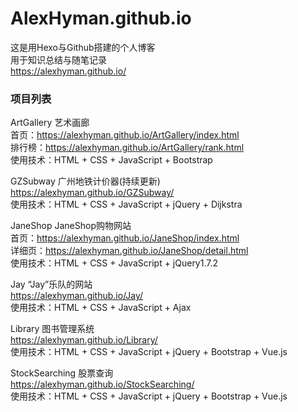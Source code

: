 # AlexHyman.github.io
这是用Hexo与Github搭建的个人博客  
用于知识总结与随笔记录  
https://alexhyman.github.io/

### 项目列表
ArtGallery  艺术画廊  
首页：https://alexhyman.github.io/ArtGallery/index.html  
排行榜：https://alexhyman.github.io/ArtGallery/rank.html  
使用技术：HTML + CSS + JavaScript + Bootstrap

GZSubway  广州地铁计价器(持续更新)  
https://alexhyman.github.io/GZSubway/  
使用技术：HTML + CSS + JavaScript + jQuery + Dijkstra

JaneShop  JaneShop购物网站  
首页：https://alexhyman.github.io/JaneShop/index.html  
详细页：https://alexhyman.github.io/JaneShop/detail.html  
使用技术：HTML + CSS + JavaScript + jQuery1.7.2

Jay  “Jay”乐队的网站  
https://alexhyman.github.io/Jay/  
使用技术：HTML + CSS + JavaScript + Ajax

Library  图书管理系统  
https://alexhyman.github.io/Library/  
使用技术：HTML + CSS + JavaScript + jQuery + Bootstrap + Vue.js

StockSearching  股票查询  
https://alexhyman.github.io/StockSearching/  
使用技术：HTML + CSS + JavaScript + jQuery + Bootstrap + Vue.js
